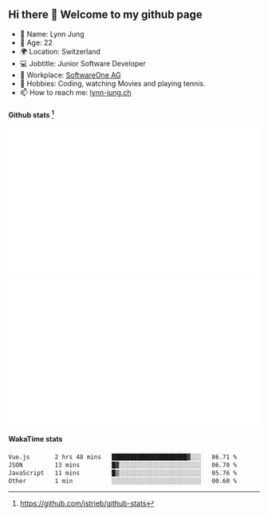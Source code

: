 ## Hi there 👋 Welcome to my github page

- 🧑 Name: Lynn Jung
- 🔞 Age: 22
- 🌍 Location: Switzerland
- 💻 Jobtitle: Junior Software Developer
- 🏢 Workplace: [SoftwareOne AG](https://www.softwareone.com/)
- 🎾 Hobbies: Coding, watching Movies and playing tennis.
- 📫 How to reach me: [lynn-jung.ch](https://lynn-jung.ch/)


#### Github stats [^1]
![](https://github.com/lynn-jung/github-stats/blob/master/generated/overview.svg)  ![](https://github.com/lynn-jung/github-stats/blob/master/generated/languages.svg)


#### WakaTime stats
<!--START_SECTION:waka-->

```text
Vue.js       2 hrs 48 mins   █████████████████████▓░░░   86.71 %
JSON         13 mins         █▓░░░░░░░░░░░░░░░░░░░░░░░   06.70 %
JavaScript   11 mins         █▒░░░░░░░░░░░░░░░░░░░░░░░   05.76 %
Other        1 min           ░░░░░░░░░░░░░░░░░░░░░░░░░   00.60 %
```

<!--END_SECTION:waka-->

[^1]: https://github.com/jstrieb/github-stats
